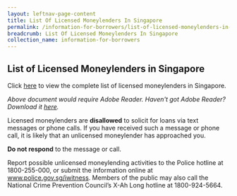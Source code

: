 ```yaml
---
layout: leftnav-page-content
title: List Of Licensed Moneylenders In Singapore
permalink: /information-for-borrowers/list-of-licensed-moneylenders-in-singapore/
breadcrumb: List Of Licensed Moneylenders In Singapore
collection_name: information-for-borrowers
---
```


List of Licensed Moneylenders in Singapore
---


Click [here](/files/ListofMoneylenders.pdf) to view the complete list of licensed moneylenders in Singapore.

 
*Above document would require Adobe Reader. Haven't got Adobe Reader? Download it [here](http://get.adobe.com/reader/otherversions/).*


Licensed moneylenders are **disallowed** to solicit for loans via text messages or phone calls. If you have received such a message or phone call, it is likely that an unlicensed moneylender has approached you.

**Do not respond** to the message or call. 

Report possible unlicensed moneylending activities to the Police hotline at 1800-255-000, or submit the information online at www.police.gov.sg/iwitness. Members of the public may also call the National Crime Prevention Council’s X-Ah Long hotline at 1800-924-5664.


 

